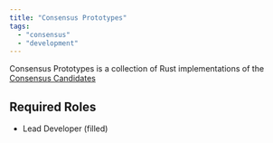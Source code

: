 ```yaml
---
title: "Consensus Prototypes"
tags:
  - "consensus"
  - "development"
---
```


Consensus Prototypes is a collection of Rust implementations of the [Consensus Candidates](tags/candidates)

## Required Roles
- Lead Developer (filled)